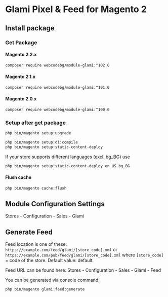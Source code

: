 # Glami Pixel & Feed for Magento 2

## Install package
### Get Package

#### Magento 2.2.x
``` bash
composer require webcodebg/module-glami:^102.0
```
#### Magento 2.1.x
``` bash
composer require webcodebg/module-glami:^101.0
```
#### Magento 2.0.x
``` bash
composer require webcodebg/module-glami:^100.0
```

### Setup after get package
``` bash
php bin/magento setup:upgrade
````
``` bash
php bin/magento setup:di:compile
php bin/magento setup:static-content-deploy
```
If your store supports different languages (excl. bg_BG) use
```` bash
php bin/magento setup:static-content-deploy en_US bg_BG
```` 

#### Flush cache
```` bash
php bin/magento cache:flush
````

## Module Configuration Settings
Stores - Configuration - Sales - Glami

## Generate Feed
Feed location is one of these:
``https://example.com/feed/glami/[store_code].xml``
or ``https://example.com/pub/feed/glami/[store_code].xml``
where ``[store_code]`` = code of the store. Default value: default.

Feed URL can be found here: Stores - Configuration - Sales - Glami - Feed

You can be generated via console command.
``` bash
php bin/magento glami:feed:generate
```
